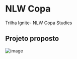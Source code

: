 # NLW Copa

Trilha Ignite- NLW Copa Studies

## Projeto proposto 

![image](https://user-images.githubusercontent.com/63923428/199853947-dba5e190-04f2-413d-aa61-eb23b27faa5c.png)
 

